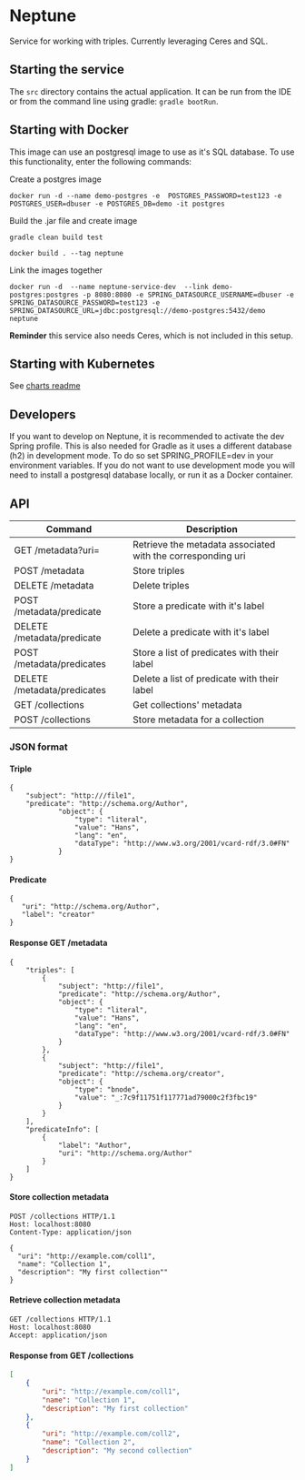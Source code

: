# Neptune
Service for working with triples. Currently leveraging Ceres and SQL.

## Starting the service
The `src` directory contains the actual application. It can be run from the IDE or from the command line
using gradle: `gradle bootRun`.

## Starting with Docker
This image can use an postgresql image to use as it's SQL database. To use this functionality, enter the following commands:

Create a postgres image

`docker run -d --name demo-postgres -e  POSTGRES_PASSWORD=test123 -e POSTGRES_USER=dbuser -e POSTGRES_DB=demo -it postgres`

Build the .jar file and create image

`gradle clean build test`

`docker build . --tag neptune`

Link the images together

`docker run -d  --name neptune-service-dev  --link demo-postgres:postgres -p 8080:8080 -e SPRING_DATASOURCE_USERNAME=dbuser -e SPRING_DATASOURCE_PASSWORD=test123 -e SPRING_DATASOURCE_URL=jdbc:postgresql://demo-postgres:5432/demo neptune`

**Reminder** this service also needs Ceres, which is not included in this setup.

## Starting with Kubernetes

See [charts readme](/charts/neptune/README.md)

## Developers

If you want to develop on Neptune, it is recommended to activate the dev Spring profile. This is also needed for Gradle as
it uses a different database (h2) in development mode. To do so set SPRING_PROFILE=dev in your environment variables.
If you do not want to use development mode you will need to install a postgresql database locally, or run it as a Docker 
container.

## API

| Command | Description |
| --- | --- |
| GET /metadata?uri=|Retrieve the metadata associated with the corresponding uri |
| POST /metadata| Store triples |
| DELETE /metadata| Delete triples |
| POST /metadata/predicate| Store a predicate with it's label |
| DELETE /metadata/predicate| Delete a predicate with it's label |
| POST /metadata/predicates| Store a list of  predicates with their label |
| DELETE /metadata/predicates| Delete a list of predicate with their label |
| GET /collections | Get collections' metadata |
| POST /collections | Store metadata for a collection |

### JSON format
#### Triple
```
{
    "subject": "http:///file1",
    "predicate": "http://schema.org/Author",
            "object": {
                "type": "literal",
                "value": "Hans",
                "lang": "en",
                "dataType": "http://www.w3.org/2001/vcard-rdf/3.0#FN"
            }
}
```
#### Predicate
 ```
{
	"uri": "http://schema.org/Author",
	"label": "creator"
}
```
#### Response GET /metadata
```
{
    "triples": [
        {
            "subject": "http://file1",
            "predicate": "http://schema.org/Author",
            "object": {
                "type": "literal",
                "value": "Hans",
                "lang": "en",
                "dataType": "http://www.w3.org/2001/vcard-rdf/3.0#FN"
            }
        },
        {
            "subject": "http://file1",
            "predicate": "http://schema.org/creator",
            "object": {
                "type": "bnode",
                "value": "_:7c9f11751f117771ad79000c2f3fbc19"
            }
        }
    ],
    "predicateInfo": [
        {
            "label": "Author",
            "uri": "http://schema.org/Author"
        }
    ]
}
```

#### Store collection metadata

```
POST /collections HTTP/1.1
Host: localhost:8080
Content-Type: application/json

{
  "uri": "http://example.com/coll1",
  "name": "Collection 1",
  "description": "My first collection""
}
```

#### Retrieve collection metadata

```
GET /collections HTTP/1.1
Host: localhost:8080
Accept: application/json

```

#### Response from GET /collections

```json
[
    {
        "uri": "http://example.com/coll1",
        "name": "Collection 1",
        "description": "My first collection"
    },
    {
        "uri": "http://example.com/coll2",
        "name": "Collection 2",
        "description": "My second collection"
    }    
]

```